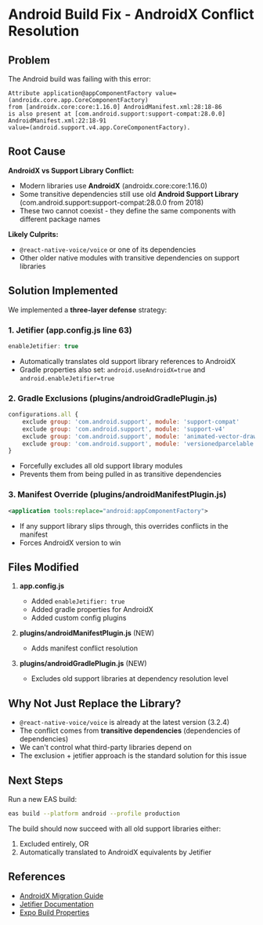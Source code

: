 # Android Build Fix - AndroidX Conflict Resolution

## Problem

The Android build was failing with this error:

```
Attribute application@appComponentFactory value=(androidx.core.app.CoreComponentFactory) 
from [androidx.core:core:1.16.0] AndroidManifest.xml:28:18-86
is also present at [com.android.support:support-compat:28.0.0] AndroidManifest.xml:22:18-91 
value=(android.support.v4.app.CoreComponentFactory).
```

## Root Cause

**AndroidX vs Support Library Conflict:**
- Modern libraries use **AndroidX** (androidx.core:core:1.16.0)
- Some transitive dependencies still use old **Android Support Library** (com.android.support:support-compat:28.0.0 from 2018)
- These two cannot coexist - they define the same components with different package names

**Likely Culprits:**
- `@react-native-voice/voice` or one of its dependencies
- Other older native modules with transitive dependencies on support libraries

## Solution Implemented

We implemented a **three-layer defense** strategy:

### 1. **Jetifier** (app.config.js line 63)
```javascript
enableJetifier: true
```
- Automatically translates old support library references to AndroidX
- Gradle properties also set: `android.useAndroidX=true` and `android.enableJetifier=true`

### 2. **Gradle Exclusions** (plugins/androidGradlePlugin.js)
```javascript
configurations.all {
    exclude group: 'com.android.support', module: 'support-compat'
    exclude group: 'com.android.support', module: 'support-v4'
    exclude group: 'com.android.support', module: 'animated-vector-drawable'
    exclude group: 'com.android.support', module: 'versionedparcelable'
}
```
- Forcefully excludes all old support library modules
- Prevents them from being pulled in as transitive dependencies

### 3. **Manifest Override** (plugins/androidManifestPlugin.js)
```xml
<application tools:replace="android:appComponentFactory">
```
- If any support library slips through, this overrides conflicts in the manifest
- Forces AndroidX version to win

## Files Modified

1. **app.config.js**
   - Added `enableJetifier: true`
   - Added gradle properties for AndroidX
   - Added custom config plugins

2. **plugins/androidManifestPlugin.js** (NEW)
   - Adds manifest conflict resolution

3. **plugins/androidGradlePlugin.js** (NEW)
   - Excludes old support libraries at dependency resolution level

## Why Not Just Replace the Library?

- `@react-native-voice/voice` is already at the latest version (3.2.4)
- The conflict comes from **transitive dependencies** (dependencies of dependencies)
- We can't control what third-party libraries depend on
- The exclusion + jetifier approach is the standard solution for this issue

## Next Steps

Run a new EAS build:
```bash
eas build --platform android --profile production
```

The build should now succeed with all old support libraries either:
1. Excluded entirely, OR
2. Automatically translated to AndroidX equivalents by Jetifier

## References

- [AndroidX Migration Guide](https://developer.android.com/jetpack/androidx/migrate)
- [Jetifier Documentation](https://www.npmjs.com/package/jetifier)
- [Expo Build Properties](https://docs.expo.dev/versions/latest/sdk/build-properties/)
